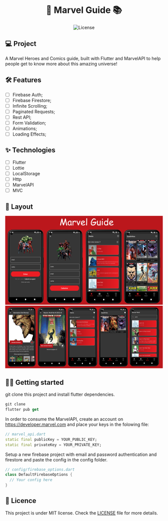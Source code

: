 <h1 align="center">
  📱 Marvel Guide 📚
</h1>

<p align="center">
  <img alt="License" src="https://img.shields.io/static/v1?label=license&message=MIT&color=B5161B&labelColor=EC1D24">
</p>

## 💻 Project

A Marvel Heroes and Comics guide, built with Flutter and MarvelAPI to help people get to know more about this amazing universe!

## :hammer_and_wrench: Features

- [ ] Firebase Auth;
- [ ] Firebase Firestore;
- [ ] Infinite Scrolling;
- [ ] Paginated Requests;
- [ ] Rest API;
- [ ] Form Validation;
- [ ] Animations;
- [ ] Loading Effects;

## ✨ Technologies

- [ ] Flutter
- [ ] Lottie
- [ ] LocalStorage
- [ ] Http
- [ ] MarvelAPI
- [ ] MVC

## 🔖 Layout

![ilustration](.github/ilustration.png?style=flat)
![ilustration2](.github/ilustration2.png?style=flat)

## 👨‍💻 Getting started

git clone this project and install flutter dependencies.

```dart
git clone
flutter pub get
```

In order to consume the MarvelAPI, create an account on https://developer.marvel.com and place your keys in the folowing file:

```dart
// marvel_api.dart
static final publicKey = YOUR_PUBLIC_KEY;
static final privateKey = YOUR_PRIVATE_KEY;
```

Setup a new firebase project with email and password authentication and firestore and paste the config in the config folder.

```dart
// config/firebase_options.dart
class DefaultFirebaseOptions {
  // Your config here  
}
```

## 📄 Licence

This project is under MIT license. Check the [LICENSE](LICENSE.md) file for more details.

<br />
